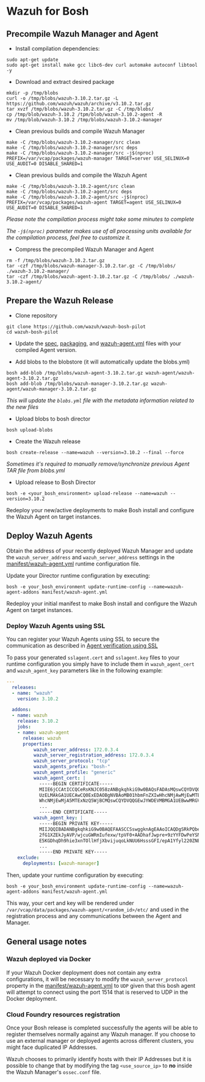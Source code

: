 # Wazuh for Bosh

## Precompile Wazuh Manager and Agent

- Install compilation  dependencies:

```
sudo apt-get update
sudo apt-get install make gcc libc6-dev curl automake autoconf libtool -y
```

- Download and extract desired package

```
mkdir -p /tmp/blobs
curl -o /tmp/blobs/wazuh-3.10.2.tar.gz -L https://github.com/wazuh/wazuh/archive/v3.10.2.tar.gz
tar xvzf /tmp/blobs/wazuh-3.10.2.tar.gz -C /tmp/blobs/
cp /tmp/blob/wazuh-3.10.2 /tpm/blob/wazuh-3.10.2-agent -R
mv /tmp/blob/wazuh-3.10.2 /tmp/blobs/wazuh-3.10.2-manager
```

- Clean previous builds and compile Wazuh Manager

```
make -C /tmp/blobs/wazuh-3.10.2-manager/src clean
make -C /tmp/blobs/wazuh-3.10.2-manager/src deps
make -C /tmp/blobs/wazuh-3.10.2-manager/src -j$(nproc) PREFIX=/var/vcap/packages/wazuh-manager TARGET=server USE_SELINUX=0 USE_AUDIT=0 DISABLE_SHARED=1
```

- Clean previous builds and compile the Wazuh Agent
```
make -C /tmp/blobs/wazuh-3.10.2-agent/src clean
make -C /tmp/blobs/wazuh-3.10.2-agent/src deps
make -C /tmp/blobs/wazuh-3.10.2-agent/src -j$(nproc) PREFIX=/var/vcap/packages/wazuh-agent TARGET=agent USE_SELINUX=0 USE_AUDIT=0 DISABLE_SHARED=1
```

  *Please note the compilation process might take some minutes to complete*

  *The `-j$(nproc)` parameter makes use of all processing units available for the compilation process, feel free to customize it.*


- Compress the precompiled Wazuh Manager and Agent

```
rm -f /tmp/blobs/wazuh-3.10.2.tar.gz
tar -czf /tmp/blobs/wazuh-manager-3.10.2.tar.gz -C /tmp/blobs/ ./wazuh-3.10.2-manager/
tar -czf /tmp/blobs/wazuh-agent-3.10.2.tar.gz -C /tmp/blobs/ ./wazuh-3.10.2-agent/
```


## Prepare the Wazuh Release

- Clone repository

```
git clone https://github.com/wazuh/wazuh-bosh-pilot
cd wazuh-bosh-pilot
```

- Update the [spec](packages/wazuh-agent/spec), [packaging](packages/wazuh-agent/packaging), and [wazuh-agent.yml](manifest/wazuh-agent.yml) files with your compiled Agent version.

- Add blobs to the blobstore (it will automatically update the blobs.yml)

```
bosh add-blob /tmp/blobs/wazuh-agent-3.10.2.tar.gz wazuh-agent/wazuh-agent-3.10.2.tar.gz
bosh add-blob /tmp/blobs/wazuh-manager-3.10.2.tar.gz wazuh-agent/wazuh-manager-3.10.2.tar.gz
```

  *This will update the `blobs.yml` file with the metadata information related to the new files*

- Upload blobs to bosh director

```
bosh upload-blobs
```

- Create the Wazuh release

```
bosh create-release --name=wazuh --version=3.10.2 --final --force
```

*Sometimes it's required to manually remove/synchronize previous Agent TAR file from blobs.yml*

- Upload release to Bosh Director

```
bosh -e <your_bosh_environment> upload-release --name=wazuh --version=3.10.2
```

Redeploy your new/active deployments to make Bosh install and configure the Wazuh Agent on target instances.

## Deploy Wazuh Agents

Obtain the address of your recently deployed Wazuh Manager and update the `wazuh_server_address` and `wazuh_server_address` settings in the [manifest/wazuh-agent.yml](https://github.com/wazuh/wazuh-bosh/blob/master/manifest/wazuh-agent.yml) runtime configuration file.

Update your Director runtime configuration by executing:

```
bosh -e your_bosh_environment update-runtime-config --name=wazuh-agent-addons manifest/wazuh-agent.yml
```

Redeploy your initial manifest to make Bosh install and configure the Wazuh Agent on target instances.


### Deploy Wazuh Agents using SSL

You can register your Wazuh Agents using SSL  to secure the communication as described in [Agent verification using SSL](https://documentation.wazuh.com/3.9/user-manual/registering/manager-verification/agents/linux-unix-agent-verification.html#linux-and-unix-agents)

To pass your generated `sslagent.cert` and `sslagent.key` files to your runtime configuration you simply have to include them in `wazuh_agent_cert` and `wazuh_agent_key` parameters like in the following example:


```yaml
---
  releases:
  - name: "wazuh"
    version: 3.10.2

  addons:
  - name: wazuh
    release: 3.10.2
    jobs:
    - name: wazuh-agent
      release: wazuh
      properties:
          wazuh_server_address: 172.0.3.4
          wazuh_server_registration_address: 172.0.3.4
          wazuh_server_protocol: "tcp"
          wazuh_agents_prefix: "bosh-"
          wazuh_agent_profile: "generic"
          wazuh_agent_cert: |
            -----BEGIN CERTIFICATE-----
            MIIE6jCCAtICCQCeRsKNJC058zANBgkqhkiG9w0BAQsFADAsMQswCQYDVQQGEwJV
            UzELMAkGA1UECAwCQ0ExEDAOBgNVBAoMB01hbmFnZXIwHhcNMjAwMjEwMTExNzQ5
            WhcNMjEwMjA5MTExNzQ5WjBCMQswCQYDVQQGEwJYWDEVMBMGA1UEBwwMRGVmYXVs
            ...
            -----END CERTIFICATE-----
          wazuh_agent_key: |
            -----BEGIN PRIVATE KEY-----
            MIIJQQIBADANBgkqhkiG9w0BAQEFAASCCSswggknAgEAAoICAQDgSRkPQbeFBXWE
            2fG1XZEkJyAVP/wjcuGWRmIufexw/tpVF0+AADhafJwpre+9zYYFDwPeYSN11zAH
            E5KGDhqDh9hie3xnTOllHfjXbvijuqoLkNUU6HsssGFI/epA1Yfyl220ZNE5AZCL
            ...
            -----END PRIVATE KEY-----
    exclude:
      deployments: [wazuh-manager]
```

Then, update your runtime configuration by executing:

```
bosh -e your_bosh_environment update-runtime-config --name=wazuh-agent-addons manifest/wazuh-agent.yml
```

This way, your cert and key will be rendered under `/var/vcap/data/packages/wazuh-agent/<random_id>/etc/` and used in the registration process and any communications between the Agent and Manager.

## General usage notes

### Wazuh deployed via Docker

If your Wazuh Docker deployment does not contain any extra configurations, it will be necessary to modify the `wazuh_server_protocol` property in the [manifest/wazuh-agent.yml](https://github.com/wazuh/wazuh-bosh/blob/master/manifest/wazuh-agent.yml) to `UDP` given that this bosh agent will attempt to connect using the port 1514 that is reserved to UDP in the Docker deployment.

### Cloud Foundry resources registration

Once your Bosh release is completed successfully the agents will be able to register themselves normally against any Wazuh manager. If you choose to use an external manager or deployed agents across different clusters, you might face duplicated IP Addresses.

Wazuh chooses to primarily identify hosts with their IP Addresses but it is possible to change that by modifying the tag `<use_source_ip>` to **no** inside the Wazuh Manager's `ossec.conf` file.
